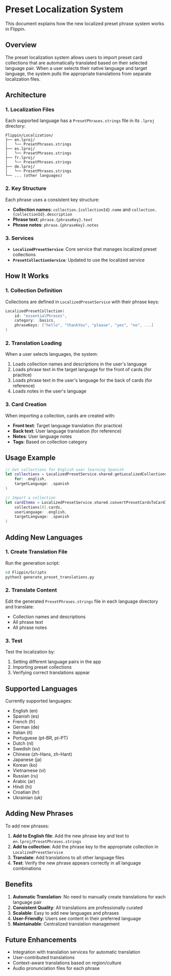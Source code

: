 # Preset Localization System

This document explains how the new localized preset phrase system works in Flippin.

## Overview

The preset localization system allows users to import preset card collections that are automatically translated based on their selected language pair. When a user selects their native language and target language, the system pulls the appropriate translations from separate localization files.

## Architecture

### 1. Localization Files

Each supported language has a `PresetPhrases.strings` file in its `.lproj` directory:

```
Flippin/Localization/
├── en.lproj/
│   └── PresetPhrases.strings
├── es.lproj/
│   └── PresetPhrases.strings
├── fr.lproj/
│   └── PresetPhrases.strings
├── de.lproj/
│   └── PresetPhrases.strings
└── ... (other languages)
```

### 2. Key Structure

Each phrase uses a consistent key structure:

- **Collection names**: `collection.{collectionId}.name` and `collection.{collectionId}.description`
- **Phrase text**: `phrase.{phraseKey}.text`
- **Phrase notes**: `phrase.{phraseKey}.notes`

### 3. Services

- **`LocalizedPresetService`**: Core service that manages localized preset collections
- **`PresetCollectionService`**: Updated to use the localized service

## How It Works

### 1. Collection Definition

Collections are defined in `LocalizedPresetService` with their phrase keys:

```swift
LocalizedPresetCollection(
    id: "essentialPhrases",
    category: .basics,
    phraseKeys: ["hello", "thankYou", "please", "yes", "no", ...]
)
```

### 2. Translation Loading

When a user selects languages, the system:

1. Loads collection names and descriptions in the user's language
2. Loads phrase text in the target language for the front of cards (for practice)
3. Loads phrase text in the user's language for the back of cards (for reference)
4. Loads notes in the user's language

### 3. Card Creation

When importing a collection, cards are created with:

- **Front text**: Target language translation (for practice)
- **Back text**: User language translation (for reference)
- **Notes**: User language notes
- **Tags**: Based on collection category

## Usage Example

```swift
// Get collections for English user learning Spanish
let collections = LocalizedPresetService.shared.getLocalizedCollections(
    for: .english, 
    targetLanguage: .spanish
)

// Import a collection
let cardItems = LocalizedPresetService.shared.convertPresetCardsToCardItems(
    collections[0].cards,
    userLanguage: .english,
    targetLanguage: .spanish
)
```

## Adding New Languages

### 1. Create Translation File

Run the generation script:

```bash
cd Flippin/Scripts
python3 generate_preset_translations.py
```

### 2. Translate Content

Edit the generated `PresetPhrases.strings` file in each language directory and translate:

- Collection names and descriptions
- All phrase text
- All phrase notes

### 3. Test

Test the localization by:

1. Setting different language pairs in the app
2. Importing preset collections
3. Verifying correct translations appear

## Supported Languages

Currently supported languages:

- English (en)
- Spanish (es)
- French (fr)
- German (de)
- Italian (it)
- Portuguese (pt-BR, pt-PT)
- Dutch (nl)
- Swedish (sv)
- Chinese (zh-Hans, zh-Hant)
- Japanese (ja)
- Korean (ko)
- Vietnamese (vi)
- Russian (ru)
- Arabic (ar)
- Hindi (hi)
- Croatian (hr)
- Ukrainian (uk)

## Adding New Phrases

To add new phrases:

1. **Add to English file**: Add the new phrase key and text to `en.lproj/PresetPhrases.strings`
2. **Add to collection**: Add the phrase key to the appropriate collection in `LocalizedPresetService`
3. **Translate**: Add translations to all other language files
4. **Test**: Verify the new phrase appears correctly in all language combinations

## Benefits

1. **Automatic Translation**: No need to manually create translations for each language pair
2. **Consistent Quality**: All translations are professionally curated
3. **Scalable**: Easy to add new languages and phrases
4. **User-Friendly**: Users see content in their preferred language
5. **Maintainable**: Centralized translation management

## Future Enhancements

- Integration with translation services for automatic translation
- User-contributed translations
- Context-aware translations based on region/culture
- Audio pronunciation files for each phrase 